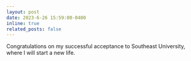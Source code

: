 ```yaml
---
layout: post
date: 2023-6-26 15:59:00-0400
inline: true
related_posts: false
---
```


Congratulations on my successful acceptance to Southeast University, where I will start a new life.
